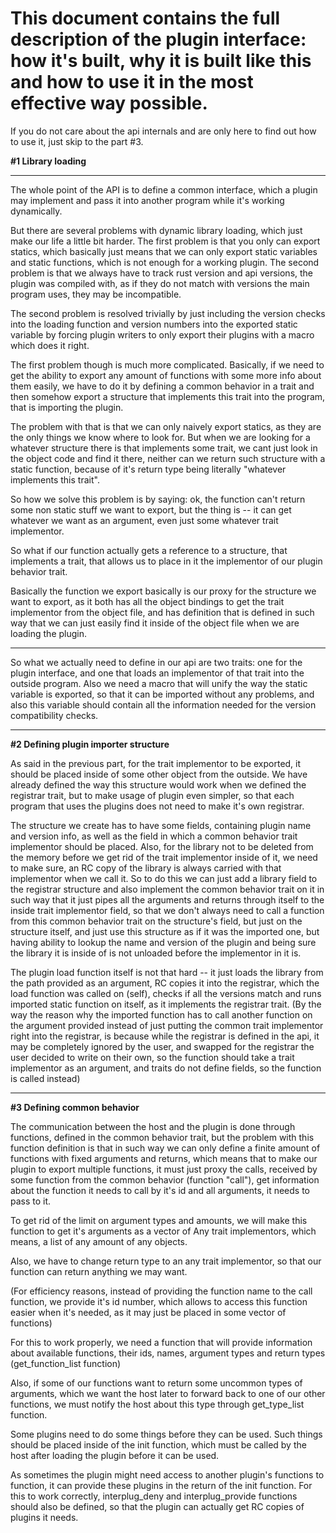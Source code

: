 This document contains the full description of the plugin interface: how it's built, why it is built like this and how to use it in the most effective way possible.
============

If you do not care about the api internals and are only here to find out how to use it, just skip to the part #3.

**#1 Library loading**

------------

The whole point of the API is to define a common interface, which a plugin may implement and pass it into another program while it's working dynamically.

But there are several problems with dynamic library loading, which just make our life a little bit harder. The first problem is that you only can export statics, which basically just means that we can only export static variables and static functions, which is not enough for a working plugin. The second problem is that we always have to track rust version and api versions, the plugin was compiled with, as if they do not match with versions the main program uses, they may be incompatible.

The second problem is resolved trivially by just including the version checks into the loading function and version numbers into the exported static variable by forcing plugin writers to only export their plugins with a macro which does it right.

The first problem though is much more complicated. Basically, if we need to get the ability to export any amount of functions with some more info about them easily, we have to do it by defining a common behavior in a trait and then somehow export a structure that implements this trait into the program, that is importing the plugin.

The problem with that is that we can only naively export statics, as they are the only things we know where to look for. But when we are looking for a whatever structure there is that implements some trait, we cant just look in the object code and find it there, neither can we return such structure with a static function, because of it's return type being literally "whatever implements this trait".

So how we solve this problem is by saying: ok, the function can't return some non static stuff we want to export, but the thing is -- it can get whatever we want as an argument, even just some whatever trait implementor.

So what if our function actually gets a reference to a structure, that implements a trait, that allows us to place in it the implementor of our plugin behavior trait.

Basically the function we export basically is our proxy for the structure we want to export, as it both has all the object bindings to get the trait implementor from the object file, and has definition that is defined in such way that we can just easily find it inside of the object file when we are loading the plugin.

------------

So what we actually need to define in our api are two traits: one for the plugin interface, and one that loads an implementor of that trait into the outside program. Also we need a macro that will unify the way the static variable is exported, so that it can be imported without any problems, and also this variable should contain all the information needed for the version compatibility checks.

------------

**#2 Defining plugin importer structure**

As said in the previous part, for the trait implementor to be exported, it should be placed inside of some other object from the outside. We have already defined the way this structure would work when we defined the registrar trait, but to make usage of plugin even simpler, so that each program that uses the plugins does not need to make it's own registrar.

The structure we create has to have some fields, containing plugin name and version info, as well as the field in which a common behavior trait implementor should be placed. Also, for the library not to be deleted from the memory before we get rid of the trait implementor inside of it, we need to make sure, an RC copy of the library is always carried with that implementor when we call it. So to do this we can just add a library field to the registrar structure and also implement the common behavior trait on it in such way that it just pipes all the arguments and returns through itself to the inside trait implementor field, so that we don't always need to call a function from this common behavior trait on the structure's field, but just on the structure itself, and just use this structure as if it was the imported one, but having ability to lookup the name and version of the plugin and being sure the library it is inside of is not unloaded before the implementor in it is.

The plugin load function itself is not that hard -- it just loads the library from the path provided as an argument, RC copies it into the registrar, which the load function was called on (self), checks if all the versions match and runs imported static function on itself, as it implements the registrar trait.
(By the way the reason why the imported function has to call another function on the argument provided instead of just putting the common trait implementor right into the registrar, is because while the registrar is defined in the api, it may be completely ignored by the user, and swapped for the registrar the user decided to write on their own, so the function should take a trait implementor as an argument, and traits do not define fields, so the function is called instead)

------------

**#3 Defining common behavior**

The communication between the host and the plugin is done through functions, defined in the common behavior trait, but the problem with this function definition is that in such way we can only define a finite amount of functions with fixed arguments and returns, which means that to make our plugin to export multiple functions, it must just proxy the calls, received by some function from the common behavior (function "call"), get information about the function it needs to call by it's id and all arguments, it needs to pass to it.

To get rid of the limit on argument types and amounts, we will make this function to get it's arguments as a vector of Any trait implementors, which means, a list of any amount of any objects.

Also, we have to change return type to an any trait implementor, so that our function can return anything we may want.

(For efficiency reasons, instead of providing the function name to the call function, we provide it's id number, which allows to access this function easier when it's needed, as it may just be placed in some vector of functions)

For this to work properly, we need a function that will provide information about available functions, their ids, names, argument types and return types (get_function_list function)

Also, if some of our functions want to return some uncommon types of arguments, which we want the host later to forward back to one of our other functions, we must notify the host about this type through get_type_list function.

Some plugins need to do some things before they can be used. Such things should be placed inside of the init function, which must be called by the host after loading the plugin before it can be used.

As sometimes the plugin might need access to another plugin's functions to function, it can provide these plugins in the return of the init function. For this to work correctly, interplug_deny and interplug_provide functions should also be defined, so that the plugin can actually get RC copies of plugins it needs.
